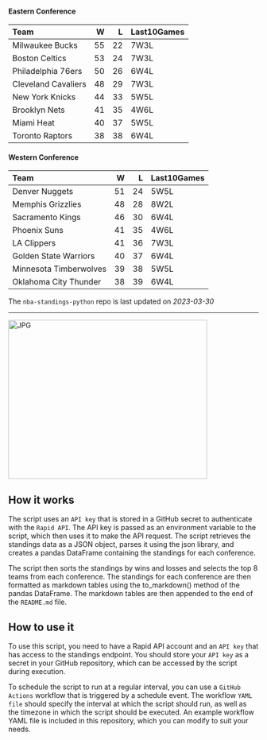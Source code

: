 #### Eastern Conference

| Team                |   W |   L | Last10Games   |
|:--------------------|----:|----:|:--------------|
| Milwaukee Bucks     |  55 |  22 | 7W3L          |
| Boston Celtics      |  53 |  24 | 7W3L          |
| Philadelphia 76ers  |  50 |  26 | 6W4L          |
| Cleveland Cavaliers |  48 |  29 | 7W3L          |
| New York Knicks     |  44 |  33 | 5W5L          |
| Brooklyn Nets       |  41 |  35 | 4W6L          |
| Miami Heat          |  40 |  37 | 5W5L          |
| Toronto Raptors     |  38 |  38 | 6W4L          |

#### Western Conference

| Team                   |   W |   L | Last10Games   |
|:-----------------------|----:|----:|:--------------|
| Denver Nuggets         |  51 |  24 | 5W5L          |
| Memphis Grizzlies      |  48 |  28 | 8W2L          |
| Sacramento Kings       |  46 |  30 | 6W4L          |
| Phoenix Suns           |  41 |  35 | 4W6L          |
| LA Clippers            |  41 |  36 | 7W3L          |
| Golden State Warriors  |  40 |  37 | 6W4L          |
| Minnesota Timberwolves |  39 |  38 | 5W5L          |
| Oklahoma City Thunder  |  38 |  39 | 6W4L          |

The `nba-standings-python` repo is last updated on *2023-03-30*

---
<img alt="JPG" src="https://www.logodesignlove.com/images/classic/nba-logo.jpg" width="400" height="320" />

## How it works
The script uses an `API key` that is stored in a GitHub secret to authenticate with the `Rapid API`. The API key is passed as an environment variable to the script, which then uses it to make the API request. The script retrieves the standings data as a JSON object, parses it using the json library, and creates a pandas DataFrame containing the standings for each conference.

The script then sorts the standings by wins and losses and selects the top 8 teams from each conference. The standings for each conference are then formatted as markdown tables using the to_markdown() method of the pandas DataFrame. The markdown tables are then appended to the end of the `README.md` file.

## How to use it
To use this script, you need to have a Rapid API account and an `API key` that has access to the standings endpoint. You should store your `API key` as a secret in your GitHub repository, which can be accessed by the script during execution.

To schedule the script to run at a regular interval, you can use a `GitHub Actions` workflow that is triggered by a schedule event. The workflow `YAML file` should specify the interval at which the script should run, as well as the timezone in which the script should be executed. An example workflow YAML file is included in this repository, which you can modify to suit your needs.
